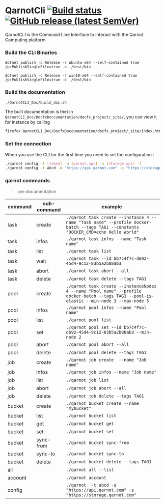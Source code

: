 # QarnotCli [![Build status](https://ci.appveyor.com/api/projects/status/skqorbvi8m7m9qs8?svg=true)](https://ci.appveyor.com/project/qarnot/qarnot-cli) [![GitHub release (latest SemVer)](https://img.shields.io/github/v/release/qarnot/qarnot-cli?sort=semver)](https://github.com/qarnot/qarnot-cli/releases)


QarnotCLI is the Command Line Interface to interact with the Qarnot Computing platform

### Build the CLI Binaries

```
dotnet publish -c Release -r ubuntu-x64 --self-contained true /p:PublishSingleFile=true -o ./dest/bin
```
```
dotnet publish -c Release -r win10-x64 --self-contained true /p:PublishSingleFile=true -o ./dest/bin
```

### Build the documentation
```bash
./QarnotCLI_Doc/build_doc.sh
```

The built documentation is thet in `QarnotCLI_Doc/DocfxDoccumentation/docfx_project/_site/`, you can view
it for instance by calling

```bash
firefox QarnotCLI_Doc/DocfxDoccumentation/docfx_project/_site/index.html
```


### Set the connection
When you use the CLI for the first time you need to set the configuration :
```bash
./qarnot config -t [token] -u [qarnot.api] -s [storage.api] -f
./qarnot config -t abcd -u "https://api.qarnot.com" -s "https://storage.qarnot.com"
```

### qarnot commands

> see documentation

|command|sub-command|example|
|-|-|-|
|task|create|`./qarnot task create --instance 4 --name "Task name" --profile docker-batch --tags TAG1 --constants "DOCKER_CMD=echo Hello World"`|
|task|infos|`./qarnot task infos --name "Task name"`|
|task|list|`./qarnot task list`|
|task|wait|`./qarnot task --id bb7c4f7c-d692-45d4-9c12-83b5a2b88ab3`|
|task|abort|`./qarnot task abort --all`|
|task|delete|`./qarnot task delete --tags TAG1`|
|pool|create|`./qarnot task create --instanceNodes 4 --name "Pool name" --profile docker-batch --tags TAG1 --pool-is-elastic --min-node 3 --max-node 5 `|
|pool|infos|`./qarnot pool infos --name "Pool name"`|
|pool|list|`./qarnot pool list`|
|pool|set|`./qarnot pool set --id bb7c4f7c-d692-45d4-9c12-83b5a2b88ab3 --min-node 2`|
|pool|abort|`./qarnot pool abort --all`|
|pool|delete|`./qarnot pool delete --tags TAG1`|
|job|create|`./qarnot job create  --name "Job name"`|
|job|infos|`./qarnot job infos --name "Job name"`|
|job|list|`./qarnot job list`|
|job|abort|`./qarnot job abort --all`|
|job|delete|`./qarnot job delete --tags TAG1`|
|bucket|create|`./qarnot bucket create --name "mybucket"`|
|bucket|list|`./qarnot bucket list`|
|bucket|get|`./qarnot bucket get`|
|bucket|set|`./qarnot bucket set`|
|bucket|sync-from|`./qarnot bucket sync-from`|
|bucket|sync-to|`./qarnot bucket sync-to`|
|bucket|delete|`./qarnot bucket delete --tags TAG1`|
|all||`./qarnot all --list`|
|account||`./qarnot account`|
|config||`./qarnot  -t abcd -u "https://api.qarnot.com" -s "https://storage.qarnot.com"`|

